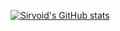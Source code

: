 [![Sirvoid's GitHub stats](https://github-readme-stats.vercel.app/api?username=sirvoid&theme=dark)](https://github.com/anuraghazra/github-readme-stats)
